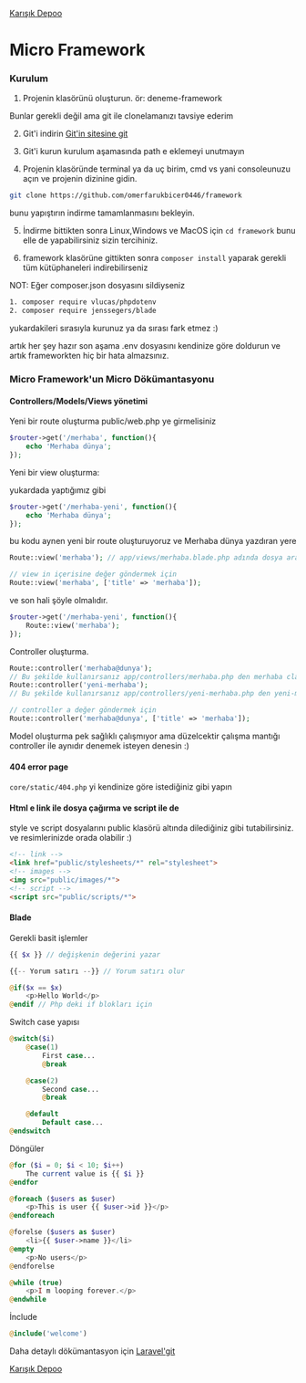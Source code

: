 [Karışık Depoo](https://t.me/karisikdepooyazilim)
# Micro Framework

### Kurulum

1. Projenin klasörünü oluşturun. ör: deneme-framework

Bunlar gerekli değil ama git ile clonelamanızı tavsiye ederim

2. Git'i indirin [Git'in sitesine git](https://git-scm.com/)

3. Git'i kurun kurulum aşamasında path e eklemeyi unutmayın

4. Projenin klasöründe terminal ya da uç birim, cmd vs yani consoleunuzu açın ve projenin dizinine gidin.
 
```sh 
git clone https://github.com/omerfarukbicer0446/framework
``` 
bunu yapıştırın indirme tamamlanmasını bekleyin.

5. İndirme bittikten sonra Linux,Windows ve MacOS için `cd framework` bunu elle de yapabilirsiniz sizin tercihiniz.

6. framework klasörüne gittikten sonra `composer install` yaparak gerekli tüm kütüphaneleri indirebilirseniz

NOT: Eğer composer.json dosyasını sildiyseniz
```sh 
1. composer require vlucas/phpdotenv
2. composer require jenssegers/blade
``` 
yukardakileri sırasıyla kurunuz ya da sırası fark etmez :)

artık her şey hazır son aşama .env dosyasını kendinize göre doldurun ve artık frameworkten hiç bir hata almazsınız.

### Micro Framework'un Micro Dökümantasyonu

#### Controllers/Models/Views yönetimi

Yeni bir route oluşturma public/web.php ye girmelisiniz

```php
$router->get('/merhaba', function(){
    echo 'Merhaba dünya';
});
```

Yeni bir view oluşturma:

yukardada yaptığımız gibi

```php
$router->get('/merhaba-yeni', function(){
    echo 'Merhaba dünya';
});
```

bu kodu aynen yeni bir route oluşturuyoruz ve Merhaba dünya yazdıran yere 

```php
Route::view('merhaba'); // app/views/merhaba.blade.php adında dosya arar

// view in içerisine değer göndermek için
Route::view('merhaba', ['title' => 'merhaba']);
```

ve son hali şöyle olmalıdır.
```php
$router->get('/merhaba-yeni', function(){
    Route::view('merhaba');
});
```

Controller oluşturma.

```php
Route::controller('merhaba@dunya');
// Bu şekilde kullanırsanız app/controllers/merhaba.php den merhaba classının içindeki dunya fonksiyonunu çalıştıracaktır.
Route::controller('yeni-merhaba');
// Bu şekilde kullanırsanız app/controllers/yeni-merhaba.php den yeni-merhaba classının içindeki index fonksiyonunu çalıştıracaktır.

// controller a değer göndermek için
Route::controller('merhaba@dunya', ['title' => 'merhaba']);
```

Model oluşturma pek sağlıklı çalışmıyor ama düzelcektir çalışma mantığı controller ile aynıdır denemek isteyen denesin :)

#### 404 error page

`core/static/404.php` yi kendinize göre istediğiniz gibi yapın

#### Html e link ile dosya çağırma ve script ile de

style ve script dosyalarını public klasörü altında dilediğiniz gibi tutabilirsiniz. ve resimlerinizde orada olabilir :)

```html
<!-- link -->
<link href="public/stylesheets/*" rel="stylesheet">
<!-- images -->
<img src="public/images/*">
<!-- script -->
<script src="public/scripts/*">
```

#### Blade

Gerekli basit işlemler
```php
{{ $x }} // değişkenin değerini yazar

{{-- Yorum satırı --}} // Yorum satırı olur

@if($x == $x)
    <p>Hello World</p>
@endif // Php deki if blokları için
```

Switch case yapısı 

```php
@switch($i)
    @case(1)
        First case...
        @break

    @case(2)
        Second case...
        @break

    @default
        Default case...
@endswitch
```

Döngüler 

```php
@for ($i = 0; $i < 10; $i++)
    The current value is {{ $i }}
@endfor

@foreach ($users as $user)
    <p>This is user {{ $user->id }}</p>
@endforeach

@forelse ($users as $user)
    <li>{{ $user->name }}</li>
@empty
    <p>No users</p>
@endforelse

@while (true)
    <p>I m looping forever.</p>
@endwhile
```

İnclude

```php
@include('welcome')
```

Daha detaylı dökümantasyon için [Laravel'git](https://laravel.com/docs/8.x/blade)


[Karışık Depoo](https://t.me/karisikdepooyazilim)

